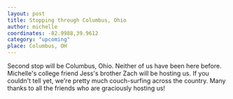 ```yaml
---
layout: post
title: Stopping through Columbus, Ohio
author: michelle
coordinates: -82.9988,39.9612
category: "upcoming"
place: Columbus, OH
---
```


Second stop will be Columbus, Ohio. Neither of us have been here before. Michelle's college friend Jess's brother Zach will be hosting us. If you couldn't tell yet, we're pretty much couch-surfing across the country. Many thanks to all the friends who are graciously hosting us!